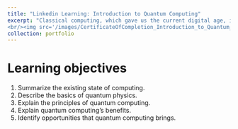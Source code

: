 ```yaml
---
title: "Linkedin Learning: Introduction to Quantum Computing"
excerpt: "Classical computing, which gave us the current digital age, is about to be displaced by a more exciting, powerful, and radically different form of computing. This technology—known as quantum computing—operates under completely different scientific principles and has the potential to provide a massive technological leap forward that will enable breakthroughs in artificial intelligence, medicine, chemistry, space capabilities, mixed reality, and so much more. Those left behind will find it hard to catch up. Learn all about it here, as well as how to apply quantum computing to your own (and your organization's) outlook for the future. In plain language, instructor Jonathan Reichental lays out what quantum computing is and details its applications, opportunities, and risks.
<br/><img src='/images/CertificateOfCompletion_Introduction_to_Quantum_Computing_800x600.png'>"
collection: portfolio
---
```

Learning objectives
===
1. Summarize the existing state of computing.
2. Describe the basics of quantum physics.
3. Explain the principles of quantum computing.
4. Explain quantum computing’s benefits.
5. Identify opportunities that quantum computing brings.

